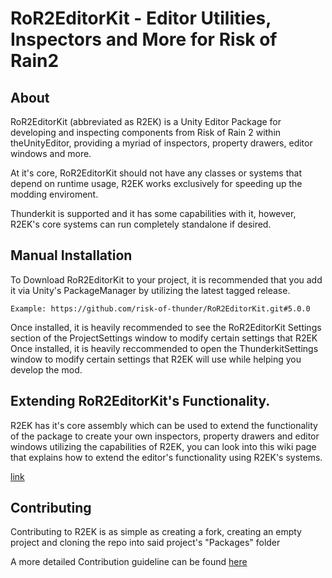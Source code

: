 # RoR2EditorKit - Editor Utilities, Inspectors and More for Risk of Rain2

## About

RoR2EditorKit (abbreviated as R2EK) is a Unity Editor Package for developing and inspecting components from Risk of Rain 2 within theUnityEditor, providing a myriad of inspectors, property drawers, editor windows and more.

At it's core, RoR2EditorKit should not have any classes or systems that depend on runtime usage, R2EK works exclusively for speeding up the modding enviroment.

Thunderkit is supported and it has some capabilities with it, however, R2EK's core systems can run completely standalone if desired.

## Manual Installation

To Download RoR2EditorKit to your project, it is recommended that you add it via Unity's PackageManager by utilizing the latest tagged release.

    Example: https://github.com/risk-of-thunder/RoR2EditorKit.git#5.0.0

Once installed, it is heavily recommended to see the RoR2EditorKit Settings section of the ProjectSettings window to modify certain settings that R2EK 
Once installed, it is heavily reccommended to open the ThunderkitSettings window to modify certain settings that R2EK will use while helping you develop the mod.

## Extending RoR2EditorKit's Functionality.

R2EK has it's core assembly which can be used to extend the functionality of the package to create your own inspectors, property drawers and editor windows utilizing the capabilities of R2EK, you can look into this wiki page that explains how to extend the editor's functionality using R2EK's systems.

[link](https://github.com/risk-of-thunder/RoR2EditorKit/wiki/Extending-the-Editor's-Functionality-with-RoR2EditorKit's-Systems.)

## Contributing

Contributing to R2EK is as simple as creating a fork, creating an empty project and cloning the repo into said project's "Packages" folder

A more detailed Contribution guideline can be found [here](https://github.com/risk-of-thunder/RoR2EditorKit/blob/main/CONTRIBUTING.md)